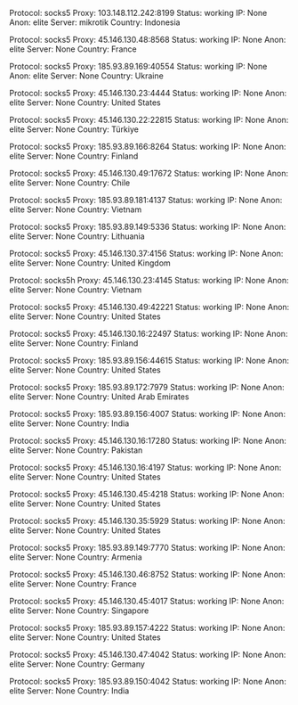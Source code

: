 Protocol: socks5
Proxy: 103.148.112.242:8199
Status: working
IP: None
Anon: elite
Server: mikrotik
Country: Indonesia

Protocol: socks5
Proxy: 45.146.130.48:8568
Status: working
IP: None
Anon: elite
Server: None
Country: France

Protocol: socks5
Proxy: 185.93.89.169:40554
Status: working
IP: None
Anon: elite
Server: None
Country: Ukraine

Protocol: socks5
Proxy: 45.146.130.23:4444
Status: working
IP: None
Anon: elite
Server: None
Country: United States

Protocol: socks5
Proxy: 45.146.130.22:22815
Status: working
IP: None
Anon: elite
Server: None
Country: Türkiye

Protocol: socks5
Proxy: 185.93.89.166:8264
Status: working
IP: None
Anon: elite
Server: None
Country: Finland

Protocol: socks5
Proxy: 45.146.130.49:17672
Status: working
IP: None
Anon: elite
Server: None
Country: Chile

Protocol: socks5
Proxy: 185.93.89.181:4137
Status: working
IP: None
Anon: elite
Server: None
Country: Vietnam

Protocol: socks5
Proxy: 185.93.89.149:5336
Status: working
IP: None
Anon: elite
Server: None
Country: Lithuania

Protocol: socks5
Proxy: 45.146.130.37:4156
Status: working
IP: None
Anon: elite
Server: None
Country: United Kingdom

Protocol: socks5h
Proxy: 45.146.130.23:4145
Status: working
IP: None
Anon: elite
Server: None
Country: Vietnam

Protocol: socks5
Proxy: 45.146.130.49:42221
Status: working
IP: None
Anon: elite
Server: None
Country: United States

Protocol: socks5
Proxy: 45.146.130.16:22497
Status: working
IP: None
Anon: elite
Server: None
Country: Finland

Protocol: socks5
Proxy: 185.93.89.156:44615
Status: working
IP: None
Anon: elite
Server: None
Country: United States

Protocol: socks5
Proxy: 185.93.89.172:7979
Status: working
IP: None
Anon: elite
Server: None
Country: United Arab Emirates

Protocol: socks5
Proxy: 185.93.89.156:4007
Status: working
IP: None
Anon: elite
Server: None
Country: India

Protocol: socks5
Proxy: 45.146.130.16:17280
Status: working
IP: None
Anon: elite
Server: None
Country: Pakistan

Protocol: socks5
Proxy: 45.146.130.16:4197
Status: working
IP: None
Anon: elite
Server: None
Country: United States

Protocol: socks5
Proxy: 45.146.130.45:4218
Status: working
IP: None
Anon: elite
Server: None
Country: United States

Protocol: socks5
Proxy: 45.146.130.35:5929
Status: working
IP: None
Anon: elite
Server: None
Country: United States

Protocol: socks5
Proxy: 185.93.89.149:7770
Status: working
IP: None
Anon: elite
Server: None
Country: Armenia

Protocol: socks5
Proxy: 45.146.130.46:8752
Status: working
IP: None
Anon: elite
Server: None
Country: France

Protocol: socks5
Proxy: 45.146.130.45:4017
Status: working
IP: None
Anon: elite
Server: None
Country: Singapore

Protocol: socks5
Proxy: 185.93.89.157:4222
Status: working
IP: None
Anon: elite
Server: None
Country: United States

Protocol: socks5
Proxy: 45.146.130.47:4042
Status: working
IP: None
Anon: elite
Server: None
Country: Germany

Protocol: socks5
Proxy: 185.93.89.150:4042
Status: working
IP: None
Anon: elite
Server: None
Country: India


